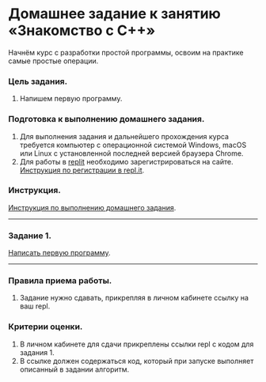 
# Домашнее задание к занятию «Знакомство с C++»

Начнём курс с разработки простой программы, освоим на практике самые простые операции.

### Цель задания.

1. Напишем первую программу.

### Подготовка к выполнению домашнего задания.

1. Для выполнения задания и дальнейшего прохождения курса требуется компьютер с операционной системой Windows, macOS или Linux с установленной последней версией браузера Chrome.
2. Для работы в [replit](https://repl.it/) необходимо зарегистрироваться на сайте. [Инструкция по регистрации в repl.it](https://github.com/netology-code/cpps-homeworks/tree/main/common/replit).

### Инструкция.

[Инструкция по выполнению домашнего задания](https://github.com/netology-code/cpps-homeworks/tree/main/common).

------

### Задание 1.
[Написать первую программу](01).

------

### Правила приема работы.

1. Задание нужно сдавать, прикрепляя в личном кабинете ссылку на ваш repl.

### Критерии оценки.

1. В личном кабинете для сдачи прикреплены ссылки repl с кодом для задания 1.
2. В ссылке должен содержаться код, который при запуске выполняет описанный в задании алгоритм.
